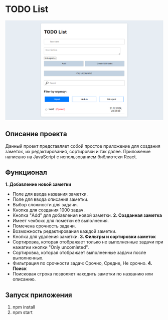 # TODO List

![](https://github.com/soqyew/TODO-List/blob/main/todo_list.png?raw=true)

## Описание проекта
Данный проект представляет собой простое приложение для создания заметок, их редактирования, сортировки и так далее. 
Приложение написано на JavaScript с использованием библиотеки React.

## Функционал

 **1. Добавление новой заметки**
 * Поле для ввода названия заметки.
 * Поле для ввода описания заметки.
 * Выбор сложности для задачи.
 * Кнопка для создания 1000 задач.
 * Кнопка "Add" для добавления новой заметки.
 **2. Созданная заметка**
 * Имеет чекбокс для пометки её выполнения.
 * Помечена срочность задачи.
 * Возможность редактирования каждой заметки.
 * Кнопка для удаления заметки.
 **3. Фильтры и сортировки заметок**
 * Сортировка, которая отображает только не выполненные задачи при нажатии кнопки "Only uncomleted".
 * Сортировка, которая отображает выполненные задачи после выполненных.
 * Фильтрация по срочности задач: Срочно, Средне, Не срочно.
 **4. Поиск**
 * Поисковая строка позволяет находить заметки по названию или описанию.
## Запуск приложения 
1. npm install
2. npm start
